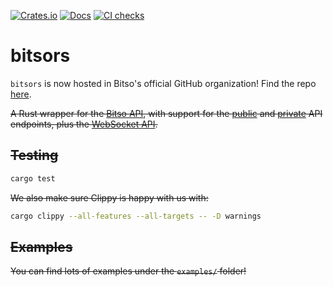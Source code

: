 [![Crates.io](https://img.shields.io/crates/v/bitsors.svg)](https://crates.io/crates/bitsors)
[![Docs](https://docs.rs/bitsors/badge.svg)](https://docs.rs/bitsors)
[![CI checks](https://github.com/arturomf94/bitsors/workflows/CI%20checks/badge.svg)](https://github.com/arturomf94/bitsors/actions?query=workflow%3A%22CI+checks%22)

# bitsors

`bitsors` is now hosted in Bitso's official GitHub organization! Find the repo [here](https://github.com/bitsoex/bitso-rs).

~~A Rust wrapper for the [Bitso API](https://bitso.com/api_info/), with support for the [public](https://bitso.com/api_info#public-rest-api) and [private](https://bitso.com/api_info#private-rest-api) API endpoints, plus the [WebSocket API](https://bitso.com/api_info#websocket-api).~~



## ~~Testing~~

```bash
cargo test
```

~~We also make sure Clippy is happy with us with:~~

```bash
cargo clippy --all-features --all-targets -- -D warnings
```

## ~~Examples~~

~~You can find lots of examples under the `examples/` folder!~~

